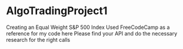 # AlgoTradingProject1
Creating an Equal Weight S&amp;P 500 Index 
Used FreeCodeCamp as a reference for my code here
Please find your API and do the necessary research for the right calls

